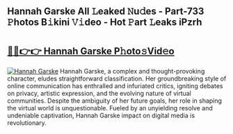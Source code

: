## Hannah Garske All 𝙻eaked 𝙽u𝚍es - Part-733 𝙿hotos B𝚒kini 𝚅𝚒deo - Hot 𝙿art 𝙻eaks iPzrh

# <h2><a href="http://ld3z5a.urlbe.top/?page=Hannah+Garske">🔗🔗👉👉 Hannah Garske P𝚑oto𝚜Vid𝚎o</a></h2>

[![Hannah Garske](https://i.imgur.com/eBuTRDB.gif)](http://ld3z5a.urlbe.top/?page=Hannah+Garske)
Hannah Garske, a complex and thought-provoking character, eludes straightforward classification. Her groundbreaking style of online communication has enthralled and infuriated critics, igniting debates on privacy, artistic expression, and the evolving nature of virtual communities. Despite the ambiguity of her future goals, her role in shaping the virtual world is unquestionable. Fueled by an unyielding resolve and undeniable captivation, Hannah Garske impact on digital media is revolutionary.
